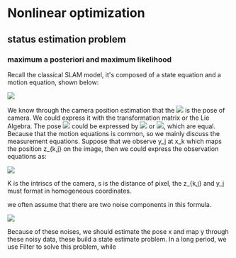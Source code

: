 # Nonlinear optimization

## status estimation problem

### maximum a posteriori and maximum likelihood

Recall the classical SLAM model, it's composed of a state equation and a motion equation, shown below:

<img src="http://latex.codecogs.com/gif.latex?%5Cleft%5C%7B%5Cbegin%7Bmatrix%7D%20x_k%3Df%28x_%7Bk-1%7D%2Cu_k%29&plus;w_k%5C%5C%20z_%7Bk%2Cj%7D%3Dh%28y_j%2Cx_k%29&plus;v_%7Bk%2Cj%7D%20%5Cend%7Bmatrix%7D%5Cright.">

We know through the camera position estimation that the <img src="http://latex.codecogs.com/gif.latex?x_k"> is the pose of camera. We could express it with the transformation matrix or the Lie Algebra. The pose <img src="http://latex.codecogs.com/gif.latex?x_k"> could be expressed by <img src="http://latex.codecogs.com/gif.latex?T_k"> or <img src="http://latex.codecogs.com/gif.latex?\xi^\wedge_k">, which are equal. Because that the motion equations is common, so we mainly discuss the measurement equations. Suppose that we observe y_j at x_k which maps the position z_{k,j} on the image, then we could express the observation equations as:

<img src="http://latex.codecogs.com/gif.latex?sz_%7Bk%2Cj%7D%3DKexp%28%5Cxi%20%5E%5Cwedge%29y_j">

K is the intriscs of the camera, s is the distance of pixel, the z_{k,j} and y_j must format in homogeneous coordinates.

we often assume that there are two noise components in this formula.

<img src="http://latex.codecogs.com/gif.latex?w_k%20%5Csim%20N%280%2C%20R_k%29%2C%20v_k%20%5Csim%20N%280%2CQ_%7Bk%2Cj%7D%29">

Because of these noises, we should estimate the pose x and map y through these noisy data, these build a state estimate problem. In a long period, we use Filter to solve this problem, while
